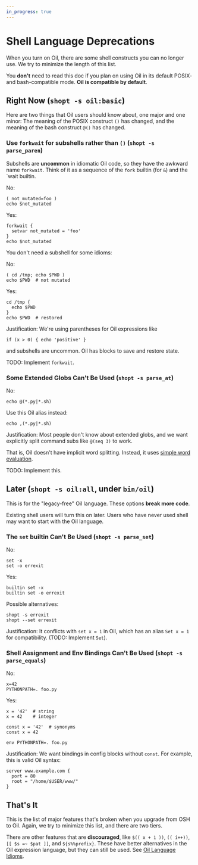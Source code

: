 ```yaml
---
in_progress: true
---
```


Shell Language Deprecations
===========================

When you turn on Oil, there are some shell constructs you can no longer use.
We try to minimize the length of this list.

You **don't** need to read this doc if you plan on using Oil in its default 
POSIX- and bash-compatible mode.  **Oil is compatible by default**.

<!-- cmark.py expands this -->
<div id="toc">
</div>

## Right Now (`shopt -s oil:basic`)

Here are two things that Oil users should know about, one major and one minor:
The meaning of the POSIX construct `()` has changed, and the meaning of the
bash construct `@()` has changed.

### Use `forkwait` for subshells rather than `()` (`shopt -s parse_paren`)

Subshells are **uncommon** in idiomatic Oil code, so they have the awkward name
`forkwait`.  Think of it as a sequence of the `fork` builtin (for `&`) and the
`wait builtin.

No:

    ( not_mutated=foo )
    echo $not_mutated

Yes:

    forkwait {
      setvar not_mutated = 'foo'
    }
    echo $not_mutated

You don't need a subshell for some idioms:

No:

    ( cd /tmp; echo $PWD )
    echo $PWD  # not mutated

Yes:

    cd /tmp {
      echo $PWD 
    }
    echo $PWD  # restored

Justification: We're using parentheses for Oil expressions like

    if (x > 0) { echo 'positive' }

and subshells are uncommon.  Oil has blocks to save and restore state.

TODO: Implement `forkwait`.

### Some Extended Globs Can't Be Used (`shopt -s parse_at`)

No:

    echo @(*.py|*.sh)

Use this Oil alias instead:

    echo ,(*.py|*.sh)

Justification: Most people don't know about extended globs, and we want
explicitly split command subs like `@(seq 3)` to work.

That is, Oil doesn't have implicit word splitting.  Instead, it uses [simple
word evaluation](simple-word-eval.html).

TODO: Implement this.

## Later (`shopt -s oil:all`, under  `bin/oil`)

This is for the "legacy-free" Oil language.  These options **break more code**.

Existing shell users will turn this on later.  Users who have never used shell
may want to start with the Oil language.

### The `set` builtin Can't Be Used (`shopt -s parse_set`)

No:

    set -x   
    set -o errexit

Yes:

    builtin set -x
    builtin set -o errexit

Possible alternatives:

    shopt -s errexit
    shopt --set errexit

Justification: It conflicts with `set x = 1` in Oil, which has an alias `Set x
= 1` for compatibility.  (TODO: Implement `Set`).


### Shell Assignment and Env Bindings Can't Be Used (`shopt -s parse_equals`)

No:

    x=42
    PYTHONPATH=. foo.py

Yes:

    x = '42'  # string
    x = 42    # integer

    const x = '42'  # synonyms
    const x = 42

    env PYTHONPATH=. foo.py

Justification: We want bindings in config blocks without `const`.  For example,
this is valid Oil syntax:

    server www.example.com {
      port = 80
      root = "/home/$USER/www/"
    }

## That's It

This is the list of major features that's broken when you upgrade from OSH to
Oil.  Again, we try to minimize this list, and there are two tiers.

There are other features that are **discouraged**, like `$(( x + 1 ))`, `((
i++))`, `[[ $s =~ $pat ]]`, and `${s%%prefix}`.  These have better alternatives
in the Oil expression language, but they can still be used.  See [Oil Language
Idioms](idioms.html).


